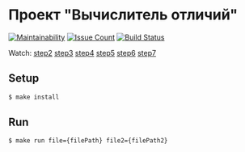 # Проект "Вычислитель отличий"

[![Maintainability](https://api.codeclimate.com/v1/badges/1b47b8b8bfac1e910b86/maintainability)](https://codeclimate.com/github/Konstantin6487/frontend-project-lvl2/maintainability) [![Issue Count](https://codeclimate.com/github/Konstantin6487/frontend-project-lvl2/badges/issue_count.svg)](https://codeclimate.com/github/Konstantin6487/frontend-project-lvl2) [![Build Status](https://travis-ci.org/Konstantin6487/frontend-project-lvl2.svg?branch=master)](https://travis-ci.org/Konstantin6487/frontend-project-lvl2)

Watch:
[step2](https://asciinema.org/a/MExC8dFXJWHK3zIUC9MyOeqRL)
[step3](https://asciinema.org/a/G4qySPQi0C9VtNFcq1sfFYl0j)
[step4](https://asciinema.org/a/FaZbIw4bLkM6WUMKeZhq4f4U9)
[step5](https://asciinema.org/a/TsTCjb8RQbRi56t9Q8iME2C6i)
[step6](https://asciinema.org/a/vhVP9fxXb3RSnXaCSgKMCVBlL)
[step7](https://asciinema.org/a/1ZSii0kUhzXvnOoBhOmpd31pS)

## Setup

```sh
$ make install
```
## Run

```sh
$ make run file={filePath} file2={filePath2}
```
